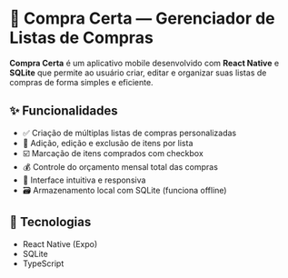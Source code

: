 # 🛒 Compra Certa — Gerenciador de Listas de Compras

**Compra Certa** é um aplicativo mobile desenvolvido com **React Native** e **SQLite** que permite ao usuário criar, editar e organizar suas listas de compras de forma simples e eficiente.

## ✨ Funcionalidades

- ✅ Criação de múltiplas listas de compras personalizadas  
- 📝 Adição, edição e exclusão de itens por lista  
- ☑️ Marcação de itens comprados com checkbox  
- 💰 Controle do orçamento mensal total das compras  
- 📱 Interface intuitiva e responsiva  
- 🗃️ Armazenamento local com SQLite (funciona offline)

## 🔧 Tecnologias

- React Native (Expo)
- SQLite
- TypeScript
